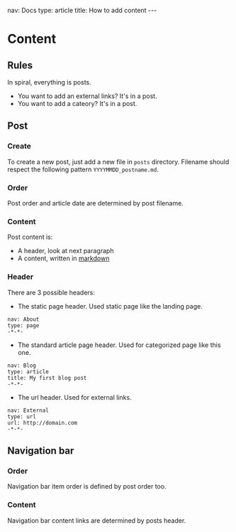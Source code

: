 nav: Docs
type: article
title: How to add content
-*-*-

# Content

## Rules

In spiral, everything is posts. 

* You want to add an external links? It's in a post. 
* You want to add a cateory? It's in a post.

## Post

### Create

To create a new post, just add a new file in `posts` directory. Filename 
should respect the following pattern `YYYYMMDD_postname.md`. 

### Order 

Post order and article date are determined by post filename.

### Content

Post content is:

* A header, look at next paragraph
* A content, written in [markdown](./20200102_markdown.html)

### Header

There are 3 possible headers: 

* The static page header. Used static page like the landing page.

```
nav: About
type: page
-*-*-
```

* The standard article page header. Used for categorized page like this one.

```
nav: Blog
type: article
title: My first blog post
-*-*-
```

* The url header. Used for external links.

```
nav: External
type: url
url: http://domain.com
-*-*-
```

## Navigation bar

### Order

Navigation bar item order is defined by post order too. 

### Content 

Navigation bar content links are determined by posts header.

